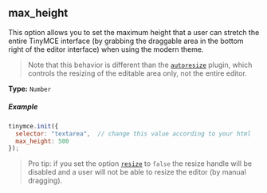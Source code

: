 ## max_height

This option allows you to set the maximum height that a user can stretch the entire TinyMCE interface (by grabbing the draggable area in the bottom right of the editor interface) when using the modern theme.

> Note that this behavior is different than the [`autoresize`](/plugins/autoresize) plugin, which controls the resizing of the editable area only, not the entire editor.

**Type:** `Number`

##### Example

```js
tinymce.init({
  selector: "textarea",  // change this value according to your html
  max_height: 500
});
```

> Pro tip: if you set the option [`resize`](#resize) to `false` the resize handle will be disabled and a user will not be able to resize the editor (by manual dragging).
